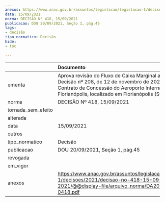 ```yaml
---
anexos: https://www.anac.gov.br/assuntos/legislacao/legislacao-1/decisoes/2021/decisao-no-418-15-09-2021/@@display-file/arquivo_norma/DA2021-0418.pdf
data: 15/09/2021
norma: DECISÃO Nº 418, 15/09/2021
publicacao: DOU 20/09/2021, Seção 1, pág.45
tags:
- decisão
tipo_normatico: Decisão
hide: 
- toc 
 
---
```


|                    | Documento                                                                                                                                                                                                  |
|:-------------------|:-----------------------------------------------------------------------------------------------------------------------------------------------------------------------------------------------------------|
| ementa             | Aprova revisão do Fluxo de Caixa Marginal aprovado pela Decisão nº 208, de 12 de novembro de 2020, do Contrato de Concessão do Aeroporto Internacional de Florianópolis, localizado em Florianópolis (SC). |
| norma              | DECISÃO Nº 418, 15/09/2021                                                                                                                                                                                 |
| tornada_sem_efeito |                                                                                                                                                                                                            |
| alterada           |                                                                                                                                                                                                            |
| data               | 15/09/2021                                                                                                                                                                                                 |
| outros             |                                                                                                                                                                                                            |
| tipo_normatico     | Decisão                                                                                                                                                                                                    |
| publicacao         | DOU 20/09/2021, Seção 1, pág.45                                                                                                                                                                            |
| revogada           |                                                                                                                                                                                                            |
| em_vigor           |                                                                                                                                                                                                            |
| anexos             | https://www.anac.gov.br/assuntos/legislacao/legislacao-1/decisoes/2021/decisao-no-418-15-09-2021/@@display-file/arquivo_norma/DA2021-0418.pdf                                                              |